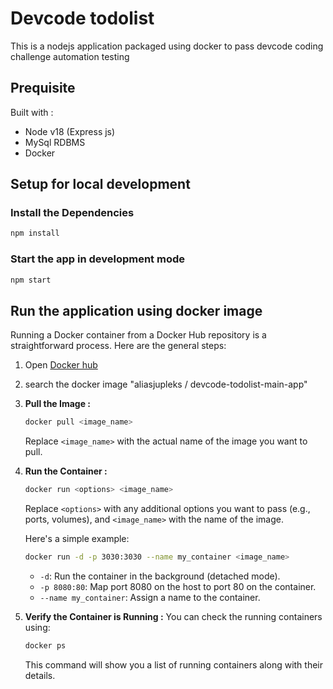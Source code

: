 # Devcode todolist

This is a nodejs application packaged using docker to pass devcode coding challenge automation testing

## Prequisite

Built with :

- Node v18 (Express js)
- MySql RDBMS
- Docker

## Setup for local development

### Install the Dependencies

```bash
npm install
```

### Start the app in development mode

```bash
npm start
```

## Run the application using docker image
Running a Docker container from a Docker Hub repository is a straightforward process. Here are the general steps:

1. Open [Docker hub](https://hub.docker.com/)

2. search the docker image "aliasjupleks / devcode-todolist-main-app"

3. **Pull the Image :**

   ```bash
   docker pull <image_name>
   ```

   Replace `<image_name>` with the actual name of the image you want to pull.

4. **Run the Container :**

   ```bash
   docker run <options> <image_name>
   ```

   Replace `<options>` with any additional options you want to pass (e.g., ports, volumes), and `<image_name>` with the name of the image.

   Here's a simple example:

   ```bash
   docker run -d -p 3030:3030 --name my_container <image_name>
   ```

   - `-d`: Run the container in the background (detached mode).
   - `-p 8080:80`: Map port 8080 on the host to port 80 on the container.
   - `--name my_container`: Assign a name to the container.

5. **Verify the Container is Running :**
   You can check the running containers using:

   ```bash
   docker ps
   ```

   This command will show you a list of running containers along with their details.